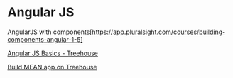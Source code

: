 # Angular JS

AngularJS with components[https://app.pluralsight.com/courses/building-components-angular-1-5]

[Angular JS Basics - Treehouse](https://teamtreehouse.com/library/angularjs-basics-1x-2)

[Build MEAN app on Treehouse](https://teamtreehouse.com/library/building-a-mean-application)
